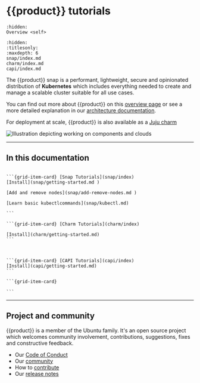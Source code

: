 # {{product}} tutorials

```{toctree}
:hidden:
Overview <self>
```

```{toctree}
:hidden:
:titlesonly:
:maxdepth: 6
snap/index.md
charm/index.md
capi/index.md
```

The {{product}} snap is a performant, lightweight, secure and
opinionated distribution of **Kubernetes** which includes everything needed to
create and manage a scalable cluster suitable for all use cases.

You can find out more about {{product}} on this [overview page] or
see a more detailed explanation in our [architecture documentation].

For deployment at scale, {{product}} is also available as a
[Juju charm][]

![Illustration depicting working on components and clouds][logo]

---

## In this documentation

````{grid} 1 1 2 2

```{grid-item-card} [Snap Tutorials](snap/index)
[Install](snap/getting-started.md )

[Add and remove nodes](snap/add-remove-nodes.md )

[Learn basic kubectlcommands](snap/kubectl.md)

```

```{grid-item-card} [Charm Tutorials](charm/index)

[Install](charm/getting-started.md)
```

````

````{grid} 1 1 2 2


```{grid-item-card} [CAPI Tutorials](capi/index)
[Install](capi/getting-started.md)
```

```{grid-item-card} 

```

````

---

## Project and community

{{product}} is a member of the Ubuntu family. It's an open source
project which welcomes community involvement, contributions, suggestions, fixes
and constructive feedback.

- Our [Code of Conduct]
- Our [community]
- How to [contribute]
- Our [release notes][releases]

<!-- IMAGES -->

[logo]: https://assets.ubuntu.com/v1/843c77b6-juju-at-a-glace.svg

<!-- LINKS -->

[Code of Conduct]: https://ubuntu.com/community/ethos/code-of-conduct
[community]: ./reference/community
[contribute]: ./howto/contribute
[releases]: ./reference/releases
[overview page]: ./explanation/about
[architecture documentation]: ./reference/architecture
[Juju charm]: ../charm/index
